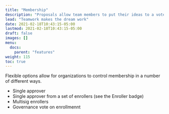 ```yaml
---
title: "Membership"
description: "Proposals allow team members to put their ideas to a vote"
lead: "Teamwork makes the dream work"
date: 2021-02-18T10:43:15-05:00
lastmod: 2021-02-18T10:43:15-05:00
draft: false
images: []
menu: 
  docs:
    parent: "features"
weight: 115
toc: true
---
```



Flexible options allow for organizations to control membership in a number of different ways.

- Single approver
- Single approver from a set of enrollers (see the Enroller badge)
- Multisig enrollers
- Governance vote on enrollmennt

